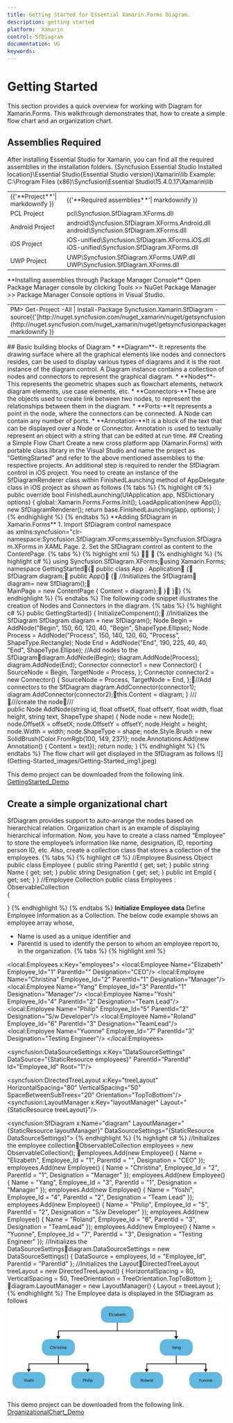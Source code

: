 ```yaml
---
title: Getting Started for Essential Xamarin.Forms Diagram.
description: getting started
platform:  Xamarin
control: SfDiagram
documentation: UG
keywords: 
---
```

# Getting Started
This section provides a quick overview for working with Diagram for Xamarin.Forms. This walkthrough demonstrates that, how to create a simple flow chart and an organization chart.
## Assemblies Required
After installing Essential Studio for Xamarin, you can find all the required assemblies in the installation folders.
{Syncfusion Essential Studio Installed location}\Essential Studio{Essential Studio version}\Xamarin\lib
Example: C:\Program Files (x86)\Syncfusion\Essential Studio\15.4.0.17\Xamarin\lib
<table>
<tr>
<td>
{{'**Project**'| markdownify }}
</td>
<td>
{{'**Required assemblies**'| markdownify }}
</td>
</tr>
<tr>
<td>
PCL Project
</td>
<td>
pcl\Syncfusion.SfDiagram.XForms.dll
</td>
</tr>
<tr>
<td>
Android Project
</td>
<td>
android\Syncfusion.SfDiagram.XForms.Android.dll
android\Syncfusion.SfDiagram.XForms.dll
</td>
</tr>
<tr>
<td>
iOS Project
</td>
<td>
iOS-unified\Syncfusion.SfDiagram.XForms.iOS.dll
iOS-unified\Syncfusion.SfDiagram.XForms.dll
</td>
</tr>
<tr>
<td>
UWP Project
</td>
<td>
UWP\Syncfusion.SfDiagram.XForms.UWP.dll
UWP\Syncfusion.SfDiagram.XForms.dll
</td>
</tr>
</table>
**Installing assemblies through Package Manager Console**
Open Package Manager console by clicking Tools >> NuGet Package Manager >> Package Manager Console options in Visual Studio.
<table>
<tr>
<td>
PM> Get-Project -All | Install-Package Syncfusion.Xamarin.SfDiagram -source{{'[http://nuget.syncfusion.com/nuget_xamarin/nuget/getsyncfusionpackages/xamarin](http://nuget.syncfusion.com/nuget_xamarin/nuget/getsyncfusionpackages/xamarin#"")'| markdownify }}
</td>
</tr>
</table>
## Basic building blocks of Diagram
* **Diagram**- It represents the drawing surface where all the graphical elements like nodes and connectors resides, can be used to display various types of diagrams and it is the root instance of the diagram control. A Diagram instance contains a collection of nodes and  connectors to represent the  graphical diagram.
* **Nodes**- This represents the geometric shapes such as flowchart elements, network diagram elements, use case elements, etc. 
* **Connectors-**These are the objects used to create link between two nodes, to represent the relationships between them in the diagram. 
* **Ports-**It represents a point in the node, where the connectors can be connected. A Node can contain any number of ports.
* **Annotation-**It is a block of the text that can be displayed over a Node or Connector. Annotation is used to textually represent an object with a string that can be edited at run time.
## Creating a Simple Flow Chart
Create a new cross platform app (Xamarin.Forms) with portable class library in the Visual Studio and name the project as “GettingStarted” and refer to the above mentioned assemblies to the respective projects.
An additional step is required to render the SfDiagram control in iOS project. You need to create an instance of the SfDiagramRenderer class within FinishedLaunching method of AppDelegate class in iOS project as shown as follows 
{% tabs %}
{% highlight c# %}
public override bool FinishedLaunching(UIApplication app, NSDictionary options)
{
    global::Xamarin.Forms.Forms.Init();
    LoadApplication(new App());
    new SfDiagramRenderer();
    return base.FinishedLaunching(app, options);
}
{% endhighlight %}
{% endtabs %}
**Adding SfDiagram in Xamarin.Forms**
1. Import SfDiagram control namespace as xmlns:syncfusion="clr-namespace:Syncfusion.SfDiagram.XForms;assembly=Syncfusion.SfDiagram.XForms in XAML Page.
2. Set the SfDiagram control as content to the ContentPage.
{% tabs %}
{% highlight xml %}
<?xml version="1.0" encoding="utf-8" ?><ContentPage xmlns="http://xamarin.com/schemas/2014/forms"             xmlns:x="http://schemas.microsoft.com/winfx/2009/xaml"             xmlns:local="clr-namespace:GettingStarted;assembly=GettingStarted"             xmlns:syncfusion="clr-namespace:Syncfusion.SfDiagram.XForms;assembly=Syncfusion.SfDiagram.XForms"              x:Class="GettingStarted.Sample">
  <ContentPage.Content><!--Initializes the SfDiagram-->       <syncfusion:SfDiagram x:Name="diagram" />  </ContentPage.Content></ContentPage>
{% endhighlight %}
{% highlight c# %}
using Syncfusion.SfDiagram.XForms;using Xamarin.Forms;
namespace GettingStarted{    public class App : Application    {        SfDiagram diagram;        public App()        {            //Initializes the SfDiagram            diagram= new SfDiagram();            MainPage = new ContentPage { Content = diagram};        }    }}
{% endhighlight %}
{% endtabs %}
The following code snippet illustrates the creation of Nodes and Connectors in the diagram.
{% tabs %}
{% highlight c# %}
public GettingStarted()
        {
           InitializeComponent();           //Initializes the SfDiagram
           SfDiagram diagram = new SfDiagram();
           Node Begin = AddNode("Begin", 150, 60, 120, 40, "Begin", ShapeType.Ellipse);
           Node Process = AddNode("Process", 150, 140, 120, 60, "Process", ShapeType.Rectangle);
           Node End = AddNode("End", 190, 225, 40, 40, "End", ShapeType.Ellipse);
//Add nodes to the SfDiagramdiagram.AddNode(Begin);
diagram.AddNode(Process);
diagram.AddNode(End);
Connector connector1 = new Connector()
{
SourceNode = Begin,
TargetNode = Process,
};
Connector connector2 = new Connector()
{
SourceNode = Process,
TargetNode = End,
};//Add connectors to the SfDiagram
diagram.AddConnector(connector1);
diagram.AddConnector(connector2);this.Content = diagram;
                          }
///<summary>///create the node///</summary>
public Node AddNode(string id, float offsetX, float offsetY, float width, float height, string text, ShapeType shape)
{
Node node = new Node();
node.OffsetX = offsetX;
node.OffsetY = offsetY;
node.Height = height;
node.Width = width;
node.ShapeType = shape;
node.Style.Brush = new SolidBrush(Color.FromRgb(100, 149, 237));
node.Annotations.Add(new Annotation() { Content = text});
return node;
}
{% endhighlight %}
{% endtabs %}
The flow chart will get displayed in the SfDiagram as follows
![](Getting-Started_images/Getting-Started_img1.jpeg)

This demo project can be downloaded from the following link.
[GettingStarted_Demo](http://www.syncfusion.com/downloads/support/directtrac/general/ze/Gettingstarted-178948186# "")
## Create a simple organizational chart
SfDiagram provides support to auto-arrange the nodes based on hierarchical relation. Organization chart is an example of displaying hierarchical information.
Now, you have to create a class named “Employee” to store the employee’s information like name, designation, ID, reporting person ID, etc. Also, create a collection class that stores a collection of the employees.
{% tabs %}
{% highlight c# %}
//Employee Business Object
public class Employee
{
    public string ParentId { get; set; }
    public string Name { get; set; }
    public string Designation { get; set; }
    public int EmpId { get; set; }
}
//Employee Collection
public class Employees : ObservableCollection<Employee>  
{

}
{% endhighlight %}
{% endtabs %}
**Initialize Employee data**
Define Employee Information as a Collection. The below code example shows an employee array whose,
* Name is used as a unique identifier and
* ParentId is used to identify the person to whom an employee report to, in the organization.
{% tabs %}
{% highlight xml %}
<!-- Initializes the employee collection--> 
<local:Employees x:Key="employees"> 
<local:Employee Name="Elizabeth" Employee_Id="1" ParentId="" Designation="CEO"/> 
<local:Employee Name="Christina" Employee_Id="2" ParentId="1" Designation="Manager"/> 
<local:Employee Name="Yang" Employee_Id="3" ParentId="1" Designation="Manager"/> 
<local:Employee Name="Yoshi" Employee_Id="4" ParentId="2" Designation="Team Lead"/> 
<local:Employee Name="Philip" Employee_Id="5" ParentId="2" Designation="S/w Developer"/> 
<local:Employee Name="Roland" Employee_Id="6" ParentId="3" Designation="TeamLead"/> 
<local:Employee Name="Yuonne" Employee_Id="7" ParentId="3" Designation="Testing Engineer"/> 
</local:Employees> 
<!--Initializes the DataSourceSettings --> 
<syncfusion:DataSourceSettings x:Key="DataSourceSettings" DataSource="{StaticResource employees}" ParentId="ParentId" Id="Employee_Id" Root="1"/> 
<!--Initializes the Layout--> 
<syncfusion:DirectedTreeLayout x:Key="treeLayout" HorizontalSpacing="80" VerticalSpacing="50" SpaceBetweenSubTrees="20" Orientation="TopToBottom"/> 
<syncfusion:LayoutManager x:Key="layoutManager" Layout="{StaticResource treeLayout}"/> 
<!--Initializes the SfDiagram--> 
<syncfusion:SfDiagram x:Name="diagram" LayoutManager="{StaticResource layoutManager}" DataSourceSettings="{StaticResource DataSourceSettings}">
{% endhighlight %}
{% highlight c# %}
//Initializes the employee collectionObservableCollection<Employee> employees = new ObservableCollection<Employee>();            employees.Add(new Employee() { Name = "Elizabeth", Employee_Id = "1", ParentId = "", Designation = "CEO" });
employees.Add(new Employee() { Name = "Christina", Employee_Id = "2", ParentId = "1", Designation = "Manager" });
employees.Add(new Employee() { Name = "Yang", Employee_Id = "3", ParentId = "1", Designation = "Manager" });
employees.Add(new Employee() { Name = "Yoshi", Employee_Id = "4", ParentId = "2", Designation = "Team Lead" });
employees.Add(new Employee() { Name = "Philip", Employee_Id = "5", ParentId = "2", Designation = "S/w Developer" });
employees.Add(new Employee() { Name = "Roland", Employee_Id = "6", ParentId = "3", Designation = "TeamLead" });
employees.Add(new Employee() { Name = "Yuonne", Employee_Id = "7", ParentId = "3", Designation = "Testing Engineer" });
//Initializes the DataSourceSettingsdiagram.DataSourceSettings = new DataSourceSettings() { DataSource = employees, Id = "Employee_Id", ParentId = "ParentId" };
//Initializes the LayoutDirectedTreeLayout treeLayout = new DirectedTreeLayout() { HorizontalSpacing = 80, VerticalSpacing = 50, TreeOrientation = TreeOrientation.TopToBottom };
diagram.LayoutManager = new LayoutManager() { Layout = treeLayout };
{% endhighlight %}
The Employee data is displayed in the SfDiagram as follows
![](Getting-Started_images/Getting-Started_img2.jpeg)

This demo project can be downloaded from the following link.
[OrganizationalChart_Demo](http://www.syncfusion.com/downloads/support/directtrac/general/ze/OrganizationalChart-1288056# "")
